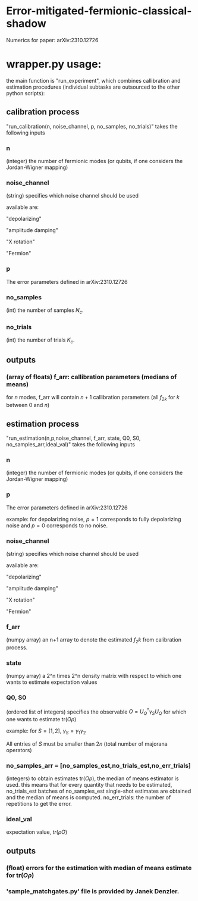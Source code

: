 # Error-mitigated-fermionic-classical-shadow
Numerics for paper: arXiv:2310.12726

# wrapper.py usage:

the main function is "run_experiment", which combines callibration and estimation procedures 
(individual subtasks are outsourced to the other python scripts):

## calibration process

"run_calibration(n, noise_channel, p, no_samples, no_trials)" takes the following inputs

### n
(integer) the number of fermionic modes (or qubits, if one considers the Jordan-Wigner mapping)

### noise_channel
(string) specifies which noise channel should be used

available are: 

"depolarizing"

"amplitude damping"

"X rotation"

"Fermion"


### p
The error parameters defined in arXiv:2310.12726


### no_samples
(int) the number of samples $N_c$.

### no_trials
(int) the number of trials $K_c$.

## outputs

### (array of floats) f_arr: callibration parameters (medians of means)

for $n$ modes, f_arr will contain $n+1$ callibration parameters (all $f_{2k}$ for $k$ between $0$ and $n$) 


## estimation process
"run_estimation(n,p,noise_channel, f_arr, state, Q0, S0, no_samples_arr,ideal_val)" takes the following inputs

### n
(integer) the number of fermionic modes (or qubits, if one considers the Jordan-Wigner mapping)

### p
The error parameters defined in arXiv:2310.12726

example: for depolarizing noise, $p=1$ corresponds to fully depolarizing noise and $p=0$ corresponds to no noise.


### noise_channel
(string) specifies which noise channel should be used

available are: 

"depolarizing"

"amplitude damping"

"X rotation"

"Fermion"

### f_arr
(numpy array) an n+1 array to denote the estimated ${f_2k}$ from calibration process.

### state
(numpy array) a 2^n times 2^n density matrix with respect to which one wants to estimate expectation values

### Q0, S0
(ordered list of integers) specifies the observable $O = U_Q^\dagger \gamma_S U_Q$ for which one wants to estimate $\text{tr}(O \rho)$

example: for $S=[1,2]$, $\gamma_S=\gamma_1 \gamma_2$

All entries of $S$ must be smaller than $2n$ (total number of majorana operators)
                  



### no_samples_arr = [no_samples_est,no_trials_est,no_err_trials]
(integers) to obtain estimates $\text{tr}(O \rho)$, the median of means estimator is used.
this means that for every quantity that needs to be estimated, no_trials_est batches of no_samples_est single-shot estimates are obtained and the median of means is computed.
no_err_trials: the number of repetitions to get the error.

### ideal_val
expectation value, $tr(\rho O)$

## outputs

### (float) errors for the estimation with median of means estimate for tr$(O \rho)$
    

### 'sample_matchgates.py' file is provided by Janek Denzler.



